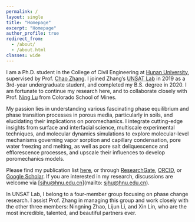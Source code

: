 ```yaml
---
permalink: /
layout: single
title: "Homepage"
excerpt: "Homepage"
author_profile: true
redirect_from: 
  - /about/
  - /about.html
classes: wide
---
```



I am a Ph.D. student in the College of Civil Engineering at [Hunan University](http://www-en.hnu.edu.cn/), supervised by Prof. [Chao Zhang](https://www.researchgate.net/profile/Chao-Zhang-43). I joined Zhang’s [UNSAT Lab](https://chaozhanghnu.github.io/) in 2019 as a 3rd-year undergraduate student, and completed my B.S. degree in 2020. I am fortunate to continue my research here, and to collaborate closely with Prof. [Ning Lu](https://cee.mines.edu/project/lu-ning/) from Colorado School of Mines.


My passion lies in understanding various fascinating phase equilibrium and phase transition processes in porous media, particularly in soils, and elucidating their implications on poromechanics. I integrate cutting-edge insights from surface and interfacial science, multiscale experimental techniques, and molecular dynamics simulations to explore molecular-level mechanisms governing vapor sorption and capillary condensation, pore water freezing and melting, as well as pore salt deliquescence and efflorescence processes, and upscale their influences to develop poromechanics models.


Please find my publication list [here](/publications/), or through [ResearchGate](https://www.researchgate.net/profile/Shaojie-Hu-3), [ORCID](https://orcid.org/0000-0003-2730-930X), or [Google Scholar](https://scholar.google.com/citations?user=oIkHLJAAAAAJ&hl=en). If you are interested in my research, discussions are welcome via [sjhu@hnu.edu.cn](mailto: sjhu@hnu.edu.cn).


In UNSAT Lab, I belong to a four-member group focusing on phase change research. I assist Prof. Zhang in managing this group and work closely with the other three members: Ningning Zhao, Lijun Li, and Xin Lin, who are the most incredible, talented, and beautiful partners ever.


